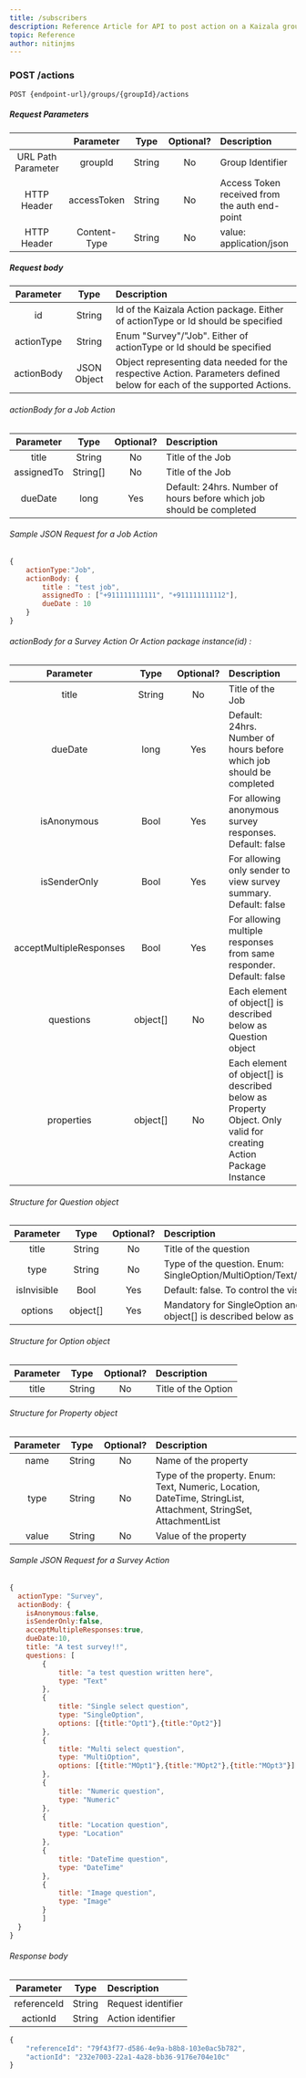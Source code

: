 ```yaml
---
title: /subscribers
description: Reference Article for API to post action on a Kaizala group
topic: Reference
author: nitinjms
---
```

### POST /actions

    POST {endpoint-url}/groups/{groupId}/actions

##### Request Parameters

|  | Parameter | Type | Optional? | Description |
| :---: | :---: | :---: | :---:	| :--- |
| URL Path Parameter | groupId | String | No | Group Identifier |
| HTTP Header | accessToken | String | No | Access Token received from the auth end-point |
| HTTP Header | Content-Type | String | No | value: application/json |

##### Request body

| Parameter | Type | Description |
| :---: | :---: | :--- |
| id | String | Id of the Kaizala Action package. Either of actionType or Id should be specified |
| actionType | String | Enum "Survey"/"Job". Either of actionType or Id should be specified |
| actionBody | JSON Object | Object representing data needed for the respective Action. Parameters defined below for each of the supported Actions. |

###### actionBody for a Job Action

| Parameter | Type | Optional? | Description |
| :---: | :---: | :---:	| :--- |
| title | String | No | Title of the Job |
| assignedTo | String[] | No | Title of the Job |
| dueDate | long | Yes | Default: 24hrs. Number of hours before which job should be completed |

###### Sample JSON Request for a Job Action

```javascript
{
    actionType:"Job",
    actionBody: {
        title : "test job",
        assignedTo : ["+911111111111", "+911111111112"],
        dueDate : 10
    }
}

```

###### actionBody for a Survey Action Or Action package instance(id) :

| Parameter | Type | Optional? | Description |
| :---: | :---: | :---:	| :--- |
| title | String | No | Title of the Job |
| dueDate | long | Yes | Default: 24hrs. Number of hours before which job should be completed |
| isAnonymous | Bool | Yes | For allowing anonymous survey responses. Default: false |
| isSenderOnly | Bool | Yes | For allowing only sender to view survey summary. Default: false |
| acceptMultipleResponses | Bool | Yes | For allowing multiple responses from same responder. Default: false |
| questions | object[] | No | Each element of object[] is described below as Question object |
| properties | object[] | No | Each element of object[] is described below as Property Object. Only valid for creating Action Package Instance |

###### Structure for Question object

| Parameter | Type | Optional? | Description |
| :---: | :---: | :---:	| :--- |
| title | String | No | Title of the question |
| type | String | No | Type of the question. Enum: SingleOption/MultiOption/Text/Image/Numeric/Date/Location/AttachmentList |
| isInvisible | Bool | Yes | Default: false. To control the visibility of the question |
| options | object[] | Yes | Mandatory for SingleOption and MultiOption question type. each element of object[] is described below as Option object |

###### Structure for Option object

| Parameter | Type | Optional? | Description |
| :---: | :---: | :---:	| :--- |
| title | String | No | Title of the Option |

###### Structure for Property object

| Parameter | Type | Optional? | Description |
| :---: | :---: | :---:	| :--- |
| name | String | No | Name of the property |
| type | String | No | Type of the property. Enum: Text, Numeric, Location, DateTime, StringList, Attachment, StringSet, AttachmentList |
| value | String | No | Value of the property |

###### Sample JSON Request for a Survey Action

```javascript
{
  actionType: "Survey",
  actionBody: {
    isAnonymous:false,
    isSenderOnly:false,
    acceptMultipleResponses:true,
    dueDate:10,
    title: "A test survey!!",
    questions: [
    	{
    		title: "a test question written here",
    		type: "Text"
    	},
    	{
    		title: "Single select question",
    		type: "SingleOption",
    		options: [{title:"Opt1"},{title:"Opt2"}]
    	},
    	{
    		title: "Multi select question",
    		type: "MultiOption",
    		options: [{title:"MOpt1"},{title:"MOpt2"},{title:"MOpt3"}]
    	},
    	{
    		title: "Numeric question",
    		type: "Numeric"
    	},
    	{
    		title: "Location question",
    		type: "Location"
    	},
    	{
    		title: "DateTime question",
    		type: "DateTime"
    	},
    	{
    		title: "Image question",
    		type: "Image"
    	}
    	]
  }
}
```

###### Response body

| Parameter | Type | Description |
| :---: | :---: | :--- |
| referenceId | String | Request identifier |
| actionId | String | Action identifier |

```javascript
{
    "referenceId": "79f43f77-d586-4e9a-b8b8-103e0ac5b782",
    "actionId": "232e7003-22a1-4a28-bb36-9176e704e10c"
}
```
